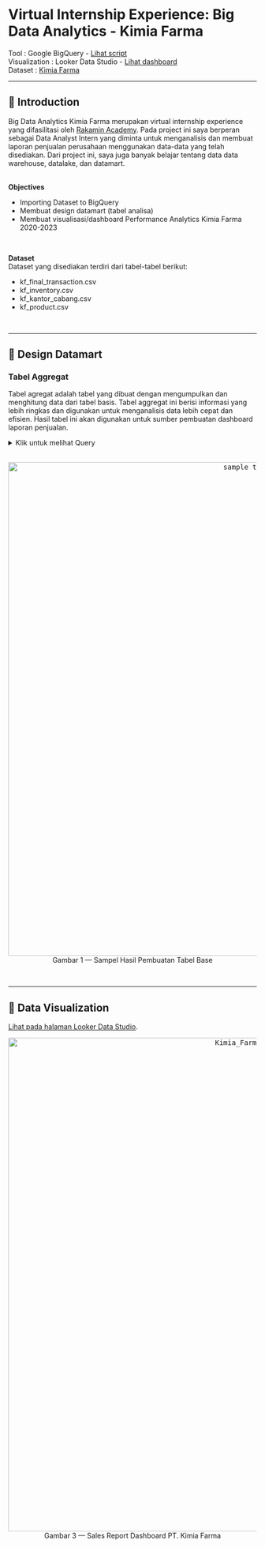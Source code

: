 # **Virtual Internship Experience: Big Data Analytics - Kimia Farma**
Tool : Google BigQuery - [Lihat script](https://github.com/faizns/VIX-Big-Data-Analytics-Kimia-Farma/blob/a4da84f3d2fb45693599c279747cabf271cfd866/vix_kimia_farma_script.sql) <br>
Visualization : Looker Data Studio - [Lihat dashboard](https://lookerstudio.google.com/reporting/28904f09-875c-4713-9c29-4baa9d4ab653) <br>
Dataset : [Kimia Farma](https://www.rakamin.com/virtual-internship-experience/task/kimiafarma-big-data-analytics-virtual-internship-program/20405) 
<br>

---

## 📂 **Introduction**
Big Data Analytics Kimia Farma merupakan virtual internship experience yang difasilitasi oleh [Rakamin Academy](https://www.rakamin.com/virtual-internship-experience/kimiafarma-big-data-analytics-virtual-internship-program). Pada project ini saya berperan sebagai Data Analyst Intern yang diminta untuk menganalisis dan membuat laporan penjualan perusahaan menggunakan data-data yang telah disediakan. Dari project ini, saya juga banyak belajar tentang data data warehouse, datalake, dan datamart. <br>
<br>

**Objectives**
- Importing Dataset to BigQuery
- Membuat design datamart (tabel analisa)
- Membuat visualisasi/dashboard Performance Analytics Kimia Farma 2020-2023
<br>

**Dataset** <br>
Dataset yang disediakan terdiri dari tabel-tabel berikut:
-  kf_final_transaction.csv 
-  kf_inventory.csv  
-  kf_kantor_cabang.csv
-  kf_product.csv
<br>

---


## 📂 **Design Datamart**
### Tabel Aggregat
Tabel agregat adalah tabel yang dibuat dengan mengumpulkan dan menghitung data dari tabel basis. Tabel aggregat ini berisi informasi yang lebih ringkas dan digunakan untuk menganalisis data lebih cepat dan efisien. Hasil tabel ini akan digunakan untuk sumber pembuatan dashboard laporan penjualan.
<details>
  <summary> Klik untuk melihat Query </summary>
    <br>
    
```sql
CREATE TABLE kimia_farma.tabel_analisa AS
SELECT
      kft.transaction_id,
      kft.date,
      kkc.branch_id,
      kkc.branch_name,
      kkc.kota,
      kkc.provinsi,
      kkc.rating AS rating_cabang,
      kft.customer_name,
      kp.product_id,
      kp.product_name,
      kp.price AS actual_price,
      kft.discount_percentage,
      CASE
          WHEN kp.price <= 50000 THEN 0.10
          WHEN kp.price BETWEEN 50000 AND 100000 THEN 0.15
          WHEN kp.price BETWEEN 100000 AND 300000 THEN 0.20
          WHEN kp.price BETWEEN 300000 AND 500000 THEN 0.25
          ELSE 0.30
      END AS persentase_gross_laba,
      (kp.price * (1 - kft.discount_percentage / 100)) AS nett_sales,
      (kp.price * (1 - kft.discount_percentage / 100) * 
      CASE
          WHEN kp.price <= 50000 THEN 0.10
          WHEN kp.price BETWEEN 50000 AND 100000 THEN 0.15
          WHEN kp.price BETWEEN 100000 AND 300000 THEN 0.20
          WHEN kp.price BETWEEN 300000 AND 500000 THEN 0.25
          ELSE 0.30
      END) AS nett_profit,
      kft.rating AS rating_transaksi
FROM 
  kimia_farma.kf_final_transaction AS kft
INNER JOIN
  kimia_farma.kf_kantor_cabang AS kkc ON kft.branch_id = kkc.branch_id
INNER JOIN
  kimia_farma.kf_product AS kp ON kft.product_id = kp.product_id;

ALTER TABLE base_table ADD PRIMARY KEY(id_invoice);
```
    
<br>
</details>
<br>

<p align="center">
    <kbd> <img width="1000" alt="sample table base" src="https://user-images.githubusercontent.com/115857221/222876639-20e1e208-1c5b-4279-8e18-ec937c56f526.png"> </kbd> <br>
    Gambar 1 — Sampel Hasil Pembuatan Tabel Base 
</p>
<br>

---

## 📂 **Data Visualization**

[Lihat pada halaman Looker Data Studio](https://lookerstudio.google.com/reporting/28904f09-875c-4713-9c29-4baa9d4ab653).

<p align="center">
    <kbd> <img width="1000" alt="Kimia_Farma_page-0001" src="https://user-images.githubusercontent.com/115857221/222877035-53371a89-081d-4ec5-9e72-65b0176a96fd.jpg"> </kbd> <br>
    Gambar 3 — Sales Report Dashboard PT. Kimia Farma
</p>
<br>
